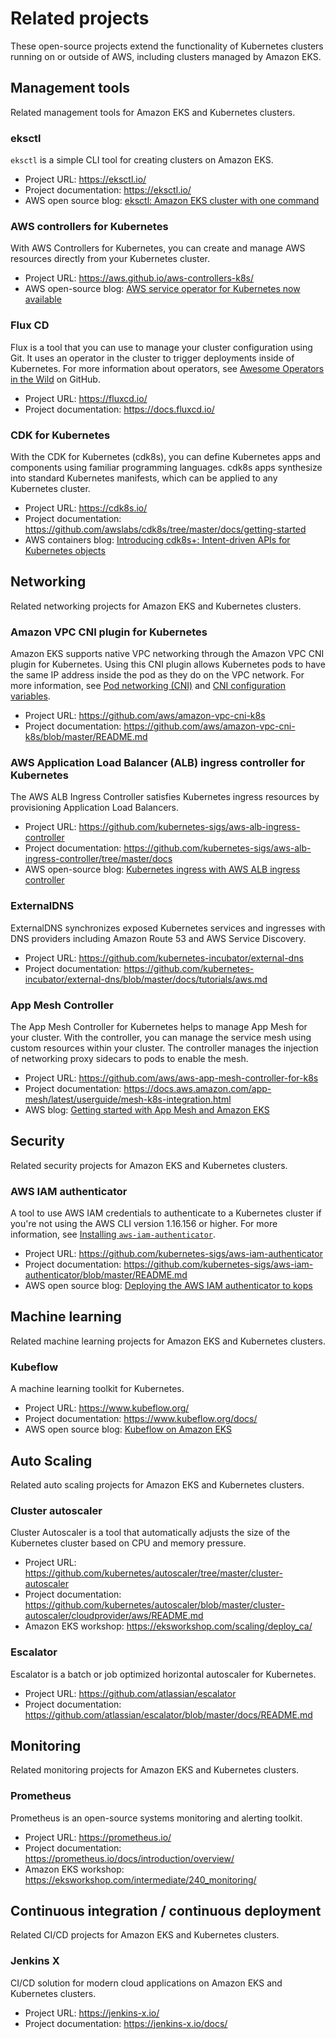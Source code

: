 # Related projects<a name="related-projects"></a>

These open\-source projects extend the functionality of Kubernetes clusters running on or outside of AWS, including clusters managed by Amazon EKS\.

## Management tools<a name="related-management-tools"></a>

Related management tools for Amazon EKS and Kubernetes clusters\.

### eksctl<a name="related-eksctl"></a>

`eksctl` is a simple CLI tool for creating clusters on Amazon EKS\.
+ Project URL: [https://eksctl\.io/](https://eksctl.io/)
+ Project documentation: [https://eksctl\.io/](https://eksctl.io/)
+ AWS open source blog: [eksctl: Amazon EKS cluster with one command](http://aws.amazon.com/blogs/opensource/eksctl-eks-cluster-one-command/)

### AWS controllers for Kubernetes<a name="related-aws-controllers"></a>

With AWS Controllers for Kubernetes, you can create and manage AWS resources directly from your Kubernetes cluster\.
+ Project URL: [https://aws\.github\.io/aws\-controllers\-k8s/](https://aws.github.io/aws-controllers-k8s/)
+ AWS open\-source blog: [AWS service operator for Kubernetes now available](http://aws.amazon.com/blogs/opensource/aws-service-operator-kubernetes-available/)

### Flux CD<a name="related-flux-cd"></a>

Flux is a tool that you can use to manage your cluster configuration using Git\. It uses an operator in the cluster to trigger deployments inside of Kubernetes\. For more information about operators, see [Awesome Operators in the Wild](https://github.com/operator-framework/awesome-operators) on GitHub\.
+ Project URL: [https://fluxcd\.io/](https://fluxcd.io/)
+ Project documentation: [https://docs\.fluxcd\.io/](https://docs.fluxcd.io/)

### CDK for Kubernetes<a name="related-cdk"></a>

With the CDK for Kubernetes \(cdk8s\), you can define Kubernetes apps and components using familiar programming languages\. cdk8s apps synthesize into standard Kubernetes manifests, which can be applied to any Kubernetes cluster\.
+ Project URL: [ https://cdk8s\.io/](https://cdk8s.io/)
+ Project documentation: [https://github\.com/awslabs/cdk8s/tree/master/docs/getting\-started](https://github.com/awslabs/cdk8s/tree/master/docs/getting-started)
+ AWS containers blog: [Introducing cdk8s\+: Intent\-driven APIs for Kubernetes objects](http://aws.amazon.com/blogs/containers/introducing-cdk8s-intent-driven-apis-for-kubernetes-objects/)

## Networking<a name="related-networking"></a>

Related networking projects for Amazon EKS and Kubernetes clusters\.

### Amazon VPC CNI plugin for Kubernetes<a name="related-vpc-cni-k8s"></a>

Amazon EKS supports native VPC networking through the Amazon VPC CNI plugin for Kubernetes\. Using this CNI plugin allows Kubernetes pods to have the same IP address inside the pod as they do on the VPC network\. For more information, see [Pod networking \(CNI\)](pod-networking.md) and [CNI configuration variables](cni-env-vars.md)\.
+ Project URL: [https://github\.com/aws/amazon\-vpc\-cni\-k8s](https://github.com/aws/amazon-vpc-cni-k8s)
+ Project documentation: [https://github\.com/aws/amazon\-vpc\-cni\-k8s/blob/master/README\.md](https://github.com/aws/amazon-vpc-cni-k8s/blob/master/README.md)

### AWS Application Load Balancer \(ALB\) ingress controller for Kubernetes<a name="related-alb-ingress-controller"></a>

The AWS ALB Ingress Controller satisfies Kubernetes ingress resources by provisioning Application Load Balancers\.
+ Project URL: [https://github\.com/kubernetes\-sigs/aws\-alb\-ingress\-controller](https://github.com/kubernetes-sigs/aws-alb-ingress-controller)
+ Project documentation: [https://github\.com/kubernetes\-sigs/aws\-alb\-ingress\-controller/tree/master/docs](https://github.com/kubernetes-sigs/aws-alb-ingress-controller/tree/master/docs)
+ AWS open\-source blog: [Kubernetes ingress with AWS ALB ingress controller](http://aws.amazon.com/blogs/opensource/kubernetes-ingress-aws-alb-ingress-controller/)

### ExternalDNS<a name="related-externaldns"></a>

ExternalDNS synchronizes exposed Kubernetes services and ingresses with DNS providers including Amazon Route 53 and AWS Service Discovery\.
+ Project URL: [https://github\.com/kubernetes\-incubator/external\-dns](https://github.com/kubernetes-incubator/external-dns)
+ Project documentation: [https://github\.com/kubernetes\-incubator/external\-dns/blob/master/docs/tutorials/aws\.md](https://github.com/kubernetes-incubator/external-dns/blob/master/docs/tutorials/aws.md)

### App Mesh Controller<a name="related-app-mesh-controller"></a>

The App Mesh Controller for Kubernetes helps to manage App Mesh for your cluster\. With the controller, you can manage the service mesh using custom resources within your cluster\. The controller manages the injection of networking proxy sidecars to pods to enable the mesh\.
+ Project URL: [https://github\.com/aws/aws\-app\-mesh\-controller\-for\-k8s](https://github.com/aws/aws-app-mesh-controller-for-k8s)
+ Project documentation: [https://docs\.aws\.amazon\.com/app\-mesh/latest/userguide/mesh\-k8s\-integration\.html](https://docs.aws.amazon.com/app-mesh/latest/userguide/mesh-k8s-integration.html)
+ AWS blog: [Getting started with App Mesh and Amazon EKS](http://aws.amazon.com/blogs/containers/getting-started-with-app-mesh-and-eks/)

## Security<a name="related-security"></a>

Related security projects for Amazon EKS and Kubernetes clusters\.

### AWS IAM authenticator<a name="related-authenticator"></a>

A tool to use AWS IAM credentials to authenticate to a Kubernetes cluster if you're not using the AWS CLI version 1\.16\.156 or higher\. For more information, see [Installing `aws-iam-authenticator`](install-aws-iam-authenticator.md)\.
+ Project URL: [https://github\.com/kubernetes\-sigs/aws\-iam\-authenticator](https://github.com/kubernetes-sigs/aws-iam-authenticator)
+ Project documentation: [https://github\.com/kubernetes\-sigs/aws\-iam\-authenticator/blob/master/README\.md](https://github.com/kubernetes-sigs/aws-iam-authenticator/blob/master/README.md)
+ AWS open source blog: [Deploying the AWS IAM authenticator to kops](http://aws.amazon.com/blogs/opensource/deploying-heptio-authenticator-kops/)

## Machine learning<a name="related-machine-learning"></a>

Related machine learning projects for Amazon EKS and Kubernetes clusters\.

### Kubeflow<a name="related-kubeflow"></a>

A machine learning toolkit for Kubernetes\.
+ Project URL: [https://www\.kubeflow\.org/](https://www.kubeflow.org/)
+ Project documentation: [https://www\.kubeflow\.org/docs/](https://www.kubeflow.org/docs/)
+ AWS open source blog: [Kubeflow on Amazon EKS](http://aws.amazon.com/blogs/opensource/kubeflow-amazon-eks/)

## Auto Scaling<a name="related-auto-scaling"></a>

Related auto scaling projects for Amazon EKS and Kubernetes clusters\.

### Cluster autoscaler<a name="related-cluster-autoscaler"></a>

Cluster Autoscaler is a tool that automatically adjusts the size of the Kubernetes cluster based on CPU and memory pressure\.
+ Project URL: [https://github\.com/kubernetes/autoscaler/tree/master/cluster\-autoscaler](https://github.com/kubernetes/autoscaler/tree/master/cluster-autoscaler)
+ Project documentation: [https://github\.com/kubernetes/autoscaler/blob/master/cluster\-autoscaler/cloudprovider/aws/README\.md](https://github.com/kubernetes/autoscaler/blob/master/cluster-autoscaler/cloudprovider/aws/README.md)
+ Amazon EKS workshop: [https://eksworkshop\.com/scaling/deploy\_ca/](https://eksworkshop.com/scaling/deploy_ca/)

### Escalator<a name="related-escalator"></a>

Escalator is a batch or job optimized horizontal autoscaler for Kubernetes\.
+ Project URL: [https://github\.com/atlassian/escalator](https://github.com/atlassian/escalator)
+ Project documentation: [https://github\.com/atlassian/escalator/blob/master/docs/README\.md](https://github.com/atlassian/escalator/blob/master/docs/README.md)

## Monitoring<a name="related-monitoring"></a>

Related monitoring projects for Amazon EKS and Kubernetes clusters\.

### Prometheus<a name="related-prometheus"></a>

Prometheus is an open\-source systems monitoring and alerting toolkit\.
+ Project URL: [https://prometheus\.io/](https://prometheus.io/)
+ Project documentation: [https://prometheus\.io/docs/introduction/overview/](https://prometheus.io/docs/introduction/overview/)
+ Amazon EKS workshop: [https://eksworkshop\.com/intermediate/240\_monitoring/](https://eksworkshop.com/intermediate/240_monitoring/)

## Continuous integration / continuous deployment<a name="related-cicd"></a>

Related CI/CD projects for Amazon EKS and Kubernetes clusters\.

### Jenkins X<a name="related-jenkinsx"></a>

CI/CD solution for modern cloud applications on Amazon EKS and Kubernetes clusters\.
+ Project URL: [https://jenkins\-x\.io/](https://jenkins-x.io/)
+ Project documentation: [https://jenkins\-x\.io/docs/](https://jenkins-x.io/docs/)